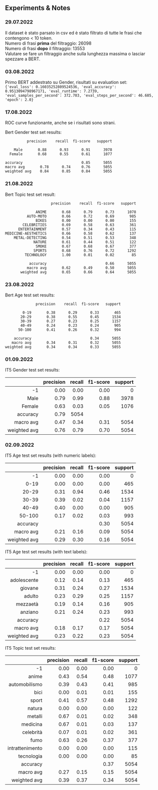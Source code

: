 ## Experiments & Notes

### 29.07.2022
Il dataset è stato parsato in csv ed è stato filtrato di tutte le frasi che contengono < 10 token.  
Numero di frasi **prima** del filtraggio: 26098  
Numero di frasi **dopo** il filtraggio: 13553  
Valutare se fare un filtraggio anche sulla lunghezza massima o lasciar spezzare a BERT.  


### 03.08.2022
Primo BERT addestrato su Gender, risultati su evaluation set:  
`{'eval_loss': 0.16035252809524536, 'eval_accuracy': 0.9513094798967171, 'eval_runtime': 7.2739, 
'eval_samples_per_second': 372.703, 'eval_steps_per_second': 46.605, 'epoch': 2.0}`

### 17.08.2022
ROC curve funzionante, anche se i risultati sono strani.

Bert Gender test set results:

              precision    recall  f1-score   support

        Male       0.88      0.93      0.91      3978
      Female       0.68      0.55      0.61      1077

    accuracy                           0.85      5055
    macro avg       0.78      0.74     0.76      5055
    weighted avg    0.84      0.85     0.84      5055


### 21.08.2022

Bert Topic test set result:

                         precision    recall  f1-score   support
    
                  ANIME       0.68      0.79      0.73      1078
              AUTO-MOTO       0.66      0.72      0.69       985
                  BIKES       0.00      0.00      0.00       155
            CELEBRITIES       0.69      0.58      0.63       361
          ENTERTAINMENT       0.57      0.34      0.43       115
    MEDICINE-AESTHETICS       0.66      0.58      0.62       137
        METAL-DETECTING       0.54      0.51      0.53       348
                 NATURE       0.61      0.44      0.51       122
                  SMOKE       0.67      0.68      0.67       377
                 SPORTS       0.68      0.76      0.72      1292
             TECHNOLOGY       1.00      0.01      0.02        85
    
               accuracy                           0.66      5055
              macro avg       0.62      0.49      0.50      5055
           weighted avg       0.65      0.66      0.64      5055


### 23.08.2022

Bert Age test set results:

                  precision    recall  f1-score   support
    
            0-19       0.38      0.29      0.33       465
           20-29       0.38      0.55      0.45      1534
           30-39       0.27      0.23      0.25      1157
           40-49       0.24      0.23      0.24       905
          50-100       0.41      0.26      0.32       994
    
        accuracy                           0.34      5055
       macro avg       0.34      0.31      0.32      5055
    weighted avg       0.34      0.34      0.33      5055


### 01.09.2022

IT5 Gender test set results:

|              | precision | recall | f1-score | support |
|-------------:|----------:|-------:|---------:|--------:|
|           -1 |      0.00 |   0.00 |     0.00 |       0 |
|         Male |      0.79 |   0.99 |     0.88 |    3978 |
|       Female |      0.63 |   0.03 |     0.05 |    1076 |
|     accuracy |      0.79 |   5054 |          |         |
|    macro avg |      0.47 |   0.34 |     0.31 |    5054 |
| weighted avg |      0.76 |   0.79 |     0.70 |    5054 |


### 02.09.2022

IT5 Age test set results (with numeric labels):

|              | precision | recall | f1-score | support |
|-------------:|----------:|-------:|---------:|--------:|
|           -1 |      0.00 |   0.00 |     0.00 |       0 |
|         0-19 |      0.00 |   0.00 |     0.00 |     465 |
|        20-29 |      0.31 |   0.94 |     0.46 |    1534 |
|        30-39 |      0.39 |   0.02 |     0.04 |    1157 |
|        40-49 |      0.40 |   0.00 |     0.00 |     905 |
|       50-100 |      0.17 |   0.02 |     0.03 |     993 |
|     accuracy |           |        |     0.30 |    5054 |
|    macro avg |      0.21 |   0.16 |     0.09 |    5054 |
| weighted avg |      0.29 |   0.30 |     0.16 |    5054 |


IT5 Age test set results (with text labels):

|              | precision | recall | f1-score | support |
|-------------:|----------:|-------:|---------:|--------:|
|           -1 |      0.00 |   0.00 |     0.00 |       0 |
|  adolescente |      0.12 |   0.14 |     0.13 |     465 |
|      giovane |      0.31 |   0.24 |     0.27 |    1534 |
|       adulto |      0.23 |   0.29 |     0.25 |    1157 |
|     mezzaetà |      0.19 |   0.14 |     0.16 |     905 |
|      anziano |      0.21 |   0.24 |     0.23 |     993 |
|     accuracy |           |        |     0.22 |    5054 |
|    macro avg |      0.18 |   0.17 |     0.17 |    5054 |
| weighted avg |      0.23 |   0.22 |     0.23 |    5054 |

IT5 Topic test set results:

|                 | precision | recall | f1-score | support |
|----------------:|----------:|-------:|---------:|--------:|
|              -1 |      0.00 |   0.00 |     0.00 |       0 |
|           anime |      0.43 |   0.54 |     0.48 |    1077 |
|   automobilismo |      0.39 |   0.43 |     0.41 |     985 |
|            bici |      0.00 |   0.01 |     0.01 |     155 |
|           sport |      0.41 |   0.57 |     0.48 |    1292 |
|          natura |      0.00 |   0.00 |     0.00 |     122 |
|         metalli |      0.67 |   0.01 |     0.02 |     348 |
|        medicina |      0.67 |   0.01 |     0.03 |     137 |
|       celebrità |      0.07 |   0.01 |     0.02 |     361 |
|            fumo |      0.63 |   0.26 |     0.37 |     377 |
| intrattenimento |      0.00 |   0.00 |     0.00 |     115 |
|      tecnologia |      0.00 |   0.00 |     0.00 |      85 |
|        accuracy |           |        |     0.37 |    5054 |
|       macro avg |      0.27 |   0.15 |     0.15 |    5054 |
|    weighted avg |      0.39 |   0.37 |     0.34 |    5054 |

